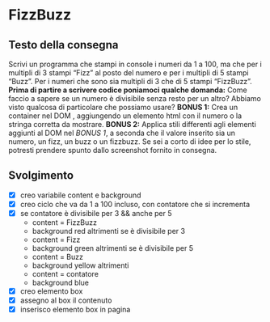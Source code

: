 # FizzBuzz

## Testo della consegna

 Scrivi un programma che stampi in console i numeri da 1 a 100,
 ma che per i multipli di 3 stampi “Fizz” al posto del numero e per i multipli di 5 stampi “Buzz”.
 Per i numeri che sono sia multipli di 3 che di 5 stampi “FizzBuzz”.
 **Prima di partire a scrivere codice poniamoci qualche domanda:**
 Come faccio a sapere se un numero è divisibile senza resto per un altro?
 Abbiamo visto qualcosa di particolare che possiamo usare?
 **BONUS 1:**
 Crea un container nel DOM , aggiungendo un elemento html con il numero o la stringa corretta da mostrare.
 **BONUS 2:**
 Applica stili differenti agli elementi aggiunti al DOM nel *BONUS 1*, a seconda che il valore inserito sia un numero, un fizz, un buzz o un fizzbuzz.
 Se sei a corto di idee per lo stile, potresti prendere spunto dallo screenshot fornito in consegna.

 ## Svolgimento

- [x] creo variabile content e background
- [x] creo ciclo che va da 1 a 100 incluso, con contatore che si incrementa
- [X] se contatore è divisibile per 3 && anche per 5
    - content = FizzBuzz
    - background red
    altrimenti se è divisibile per 3
    - content = Fizz
    - background green
    altrimenti se è divisibile per 5
    - content = Buzz
    - background yellow
    altrimenti
    - content = contatore
    - background blue
- [X] creo elemento box
- [X] assegno al box il contenuto 
- [X] inserisco elemento box in pagina
